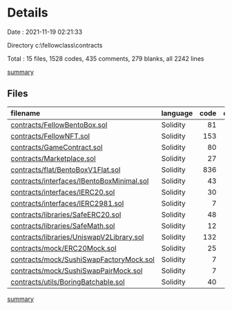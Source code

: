 # Details

Date : 2021-11-19 02:21:33

Directory c:\fellowclass\contracts

Total : 15 files,  1528 codes, 435 comments, 279 blanks, all 2242 lines

[summary](results.md)

## Files
| filename | language | code | comment | blank | total |
| :--- | :--- | ---: | ---: | ---: | ---: |
| [contracts/FellowBentoBox.sol](/contracts/FellowBentoBox.sol) | Solidity | 81 | 2 | 17 | 100 |
| [contracts/FellowNFT.sol](/contracts/FellowNFT.sol) | Solidity | 153 | 4 | 27 | 184 |
| [contracts/GameContract.sol](/contracts/GameContract.sol) | Solidity | 80 | 3 | 15 | 98 |
| [contracts/Marketplace.sol](/contracts/Marketplace.sol) | Solidity | 27 | 1 | 6 | 34 |
| [contracts/flat/BentoBoxV1Flat.sol](/contracts/flat/BentoBoxV1Flat.sol) | Solidity | 836 | 343 | 154 | 1,333 |
| [contracts/interfaces/IBentoBoxMinimal.sol](/contracts/interfaces/IBentoBoxMinimal.sol) | Solidity | 43 | 34 | 9 | 86 |
| [contracts/interfaces/IERC20.sol](/contracts/interfaces/IERC20.sol) | Solidity | 30 | 2 | 7 | 39 |
| [contracts/interfaces/IERC2981.sol](/contracts/interfaces/IERC2981.sol) | Solidity | 7 | 9 | 1 | 17 |
| [contracts/libraries/SafeERC20.sol](/contracts/libraries/SafeERC20.sol) | Solidity | 48 | 1 | 7 | 56 |
| [contracts/libraries/SafeMath.sol](/contracts/libraries/SafeMath.sol) | Solidity | 12 | 2 | 5 | 19 |
| [contracts/libraries/UniswapV2Library.sol](/contracts/libraries/UniswapV2Library.sol) | Solidity | 132 | 9 | 12 | 153 |
| [contracts/mock/ERC20Mock.sol](/contracts/mock/ERC20Mock.sol) | Solidity | 25 | 1 | 8 | 34 |
| [contracts/mock/SushiSwapFactoryMock.sol](/contracts/mock/SushiSwapFactoryMock.sol) | Solidity | 7 | 1 | 2 | 10 |
| [contracts/mock/SushiSwapPairMock.sol](/contracts/mock/SushiSwapPairMock.sol) | Solidity | 7 | 1 | 2 | 10 |
| [contracts/utils/BoringBatchable.sol](/contracts/utils/BoringBatchable.sol) | Solidity | 40 | 22 | 7 | 69 |

[summary](results.md)
